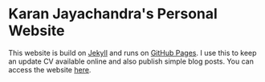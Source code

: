 # Karan Jayachandra's Personal Website

This website is build on [Jekyll](https://jekyllrb.com/) and runs on [GitHub Pages](https://pages.github.com/). I use this to keep an update CV available online and also publish simple blog posts. You can access the website [here](https://www.karanjayachandra.com/).